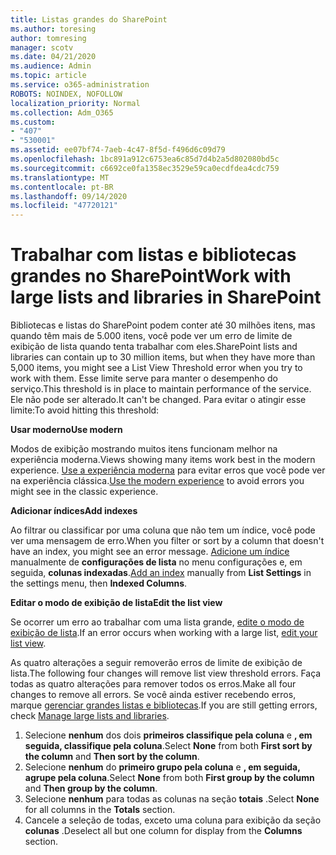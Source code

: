 ```yaml
---
title: Listas grandes do SharePoint
ms.author: toresing
author: tomresing
manager: scotv
ms.date: 04/21/2020
ms.audience: Admin
ms.topic: article
ms.service: o365-administration
ROBOTS: NOINDEX, NOFOLLOW
localization_priority: Normal
ms.collection: Adm_O365
ms.custom:
- "407"
- "530001"
ms.assetid: ee07bf74-7aeb-4c47-8f5d-f496d6c09d79
ms.openlocfilehash: 1bc891a912c6753ea6c85d7d4b2a5d802080bd5c
ms.sourcegitcommit: c6692ce0fa1358ec3529e59ca0ecdfdea4cdc759
ms.translationtype: MT
ms.contentlocale: pt-BR
ms.lasthandoff: 09/14/2020
ms.locfileid: "47720121"
---
```

# <a name="work-with-large-lists-and-libraries-in-sharepoint"></a><span data-ttu-id="b8319-102">Trabalhar com listas e bibliotecas grandes no SharePoint</span><span class="sxs-lookup"><span data-stu-id="b8319-102">Work with large lists and libraries in SharePoint</span></span>

<span data-ttu-id="b8319-103">Bibliotecas e listas do SharePoint podem conter até 30 milhões itens, mas quando têm mais de 5.000 itens, você pode ver um erro de limite de exibição de lista quando tenta trabalhar com eles.</span><span class="sxs-lookup"><span data-stu-id="b8319-103">SharePoint lists and libraries can contain up to 30 million items, but when they have more than 5,000 items, you might see a List View Threshold error when you try to work with them.</span></span> <span data-ttu-id="b8319-104">Esse limite serve para manter o desempenho do serviço.</span><span class="sxs-lookup"><span data-stu-id="b8319-104">This threshold is in place to maintain performance of the service.</span></span> <span data-ttu-id="b8319-105">Ele não pode ser alterado.</span><span class="sxs-lookup"><span data-stu-id="b8319-105">It can't be changed.</span></span> <span data-ttu-id="b8319-106">Para evitar o atingir esse limite:</span><span class="sxs-lookup"><span data-stu-id="b8319-106">To avoid hitting this threshold:</span></span>

<span data-ttu-id="b8319-107">**Usar moderno**</span><span class="sxs-lookup"><span data-stu-id="b8319-107">**Use modern**</span></span>

<span data-ttu-id="b8319-108">Modos de exibição mostrando muitos itens funcionam melhor na experiência moderna.</span><span class="sxs-lookup"><span data-stu-id="b8319-108">Views showing many items work best in the modern experience.</span></span> <span data-ttu-id="b8319-109">[Use a experiência moderna](https://support.office.com/article/66dac24b-4177-4775-bf50-3d267318caa9) para evitar erros que você pode ver na experiência clássica.</span><span class="sxs-lookup"><span data-stu-id="b8319-109">[Use the modern experience](https://support.office.com/article/66dac24b-4177-4775-bf50-3d267318caa9) to avoid errors you might see in the classic experience.</span></span>

<span data-ttu-id="b8319-110">**Adicionar índices**</span><span class="sxs-lookup"><span data-stu-id="b8319-110">**Add indexes**</span></span>

<span data-ttu-id="b8319-111">Ao filtrar ou classificar por uma coluna que não tem um índice, você pode ver uma mensagem de erro.</span><span class="sxs-lookup"><span data-stu-id="b8319-111">When you filter or sort by a column that doesn't have an index, you might see an error message.</span></span> <span data-ttu-id="b8319-112">[Adicione um índice](https://support.office.com/article/f3f00554-b7dc-44d1-a2ed-d477eac463b0) manualmente de **configurações de lista** no menu configurações e, em seguida, **colunas indexadas**.</span><span class="sxs-lookup"><span data-stu-id="b8319-112">[Add an index](https://support.office.com/article/f3f00554-b7dc-44d1-a2ed-d477eac463b0) manually from **List Settings** in the settings menu, then **Indexed Columns**.</span></span>

<span data-ttu-id="b8319-113">**Editar o modo de exibição de lista**</span><span class="sxs-lookup"><span data-stu-id="b8319-113">**Edit the list view**</span></span>

<span data-ttu-id="b8319-114">Se ocorrer um erro ao trabalhar com uma lista grande, [edite o modo de exibição de lista](https://support.office.com/article/15916903-e79a-423f-b4e2-02d37e1ff372).</span><span class="sxs-lookup"><span data-stu-id="b8319-114">If an error occurs when working with a large list, [edit your list view](https://support.office.com/article/15916903-e79a-423f-b4e2-02d37e1ff372).</span></span>

<span data-ttu-id="b8319-115">As quatro alterações a seguir removerão erros de limite de exibição de lista.</span><span class="sxs-lookup"><span data-stu-id="b8319-115">The following four changes will remove list view threshold errors.</span></span> <span data-ttu-id="b8319-116">Faça todas as quatro alterações para remover todos os erros.</span><span class="sxs-lookup"><span data-stu-id="b8319-116">Make all four changes to remove all errors.</span></span> <span data-ttu-id="b8319-117">Se você ainda estiver recebendo erros, marque [gerenciar grandes listas e bibliotecas](https://support.office.com/article/B8588DAE-9387-48C2-9248-C24122F07C59).</span><span class="sxs-lookup"><span data-stu-id="b8319-117">If you are still getting errors, check [Manage large lists and libraries](https://support.office.com/article/B8588DAE-9387-48C2-9248-C24122F07C59).</span></span>

1. <span data-ttu-id="b8319-118">Selecione **nenhum** dos dois **primeiros classifique pela coluna** e **, em seguida, classifique pela coluna**.</span><span class="sxs-lookup"><span data-stu-id="b8319-118">Select **None** from both **First sort by the column** and **Then sort by the column**.</span></span>
2. <span data-ttu-id="b8319-119">Selecione **nenhum** do **primeiro grupo pela coluna** e **, em seguida, agrupe pela coluna**.</span><span class="sxs-lookup"><span data-stu-id="b8319-119">Select **None** from both **First group by the column** and **Then group by the column**.</span></span>
3. <span data-ttu-id="b8319-120">Selecione **nenhum** para todas as colunas na seção **totais** .</span><span class="sxs-lookup"><span data-stu-id="b8319-120">Select **None** for all columns in the **Totals** section.</span></span>
4. <span data-ttu-id="b8319-121">Cancele a seleção de todas, exceto uma coluna para exibição da seção **colunas** .</span><span class="sxs-lookup"><span data-stu-id="b8319-121">Deselect all but one column for display from the **Columns** section.</span></span>


